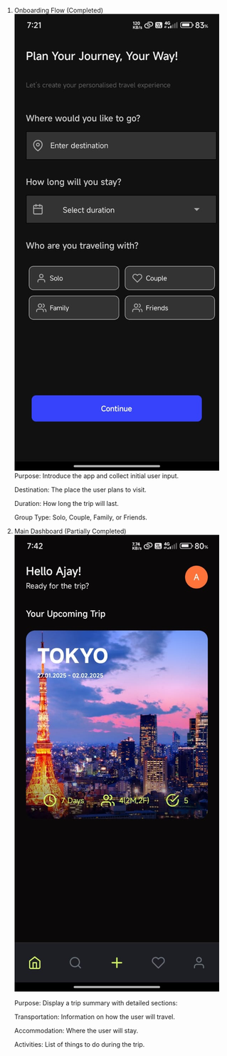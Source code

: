 1. Onboarding Flow (Completed)
    ![App Screenshot](assets/OnBoardScreen.jpg)
    Purpose: Introduce the app and collect initial user input.

   

   Destination: The place the user plans to visit.

   Duration: How long the trip will last.

   Group Type: Solo, Couple, Family, or Friends.

2. Main Dashboard (Partially Completed)
     ![App Screenshot](assets/Dashboard.jpg)
   
    Purpose: Display a trip summary with detailed sections:

   Transportation: Information on how the user will travel.

   Accommodation: Where the user will stay.

   Activities: List of things to do during the trip.
